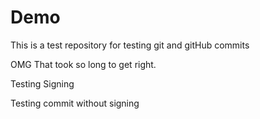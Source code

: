 # Demo

This is a test repository for testing git and gitHub commits

OMG That took so long to get right.

Testing Signing

Testing commit without signing